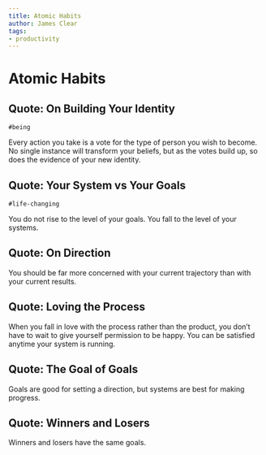 ```yaml
---
title: Atomic Habits
author: James Clear
tags:
- productivity
---
```


# Atomic Habits


## Quote: On Building Your Identity

`#being`

Every action you take is a vote for the type of person you wish to become. No single instance will transform your beliefs, but as the votes build up, so does the evidence of your new identity.


## Quote: Your System vs Your Goals

`#life-changing`

You do not rise to the level of your goals. You fall to the level of your systems.


## Quote: On Direction

You should be far more concerned with your current trajectory than with your current results.


## Quote: Loving the Process

When you fall in love with the process rather than the product, you don’t have to wait to give yourself permission to be happy. You can be satisfied anytime your system is running.


## Quote: The Goal of Goals

Goals are good for setting a direction, but systems are best for making progress.


## Quote: Winners and Losers

Winners and losers have the same goals.
